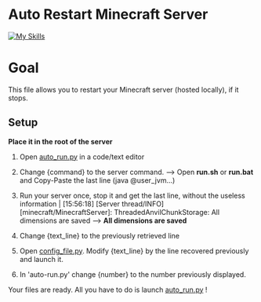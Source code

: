 # Auto Restart Minecraft Server

[![My Skills](https://skillicons.dev/icons?i=py,github,idea&theme=light)](https://skillicons.dev)

# Goal

This file allows you to restart your Minecraft server (hosted locally), if it stops.

## Setup
**Place it in the root of the server**

  1. Open [auto_run.py](auto_run.py) in a code/text editor

  2. Change {command} to the server command. --> Open **run.sh** or **run.bat** and Copy-Paste the last line (java @user_jvm...)

  3. Run your server once, stop it and get the last line, without the useless information | [15:56:18] [Server thread/INFO] [minecraft/MinecraftServer]: ThreadedAnvilChunkStorage: All dimensions are saved --> **All dimensions are saved**

  4. Change {text_line} to the previously retrieved line

  5. Open [config_file.py](config_file.py). Modify {text_line} by the line recovered previously and launch it.

  6. In 'auto-run.py' change {number} to the number previously displayed.

Your files are ready. All you have to do is launch [auto_run.py](auto_run.py) !
